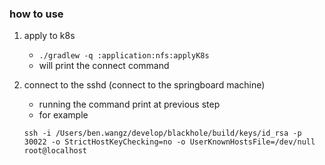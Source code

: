 ### how to use

1. apply to k8s
    * ```./gradlew -q :application:nfs:applyK8s```
    * will print the connect command
3. connect to the sshd (connect to the springboard machine)
    * running the command print at previous step
    * for example

    ```
    ssh -i /Users/ben.wangz/develop/blackhole/build/keys/id_rsa -p 30022 -o StrictHostKeyChecking=no -o UserKnownHostsFile=/dev/null root@localhost
   ```